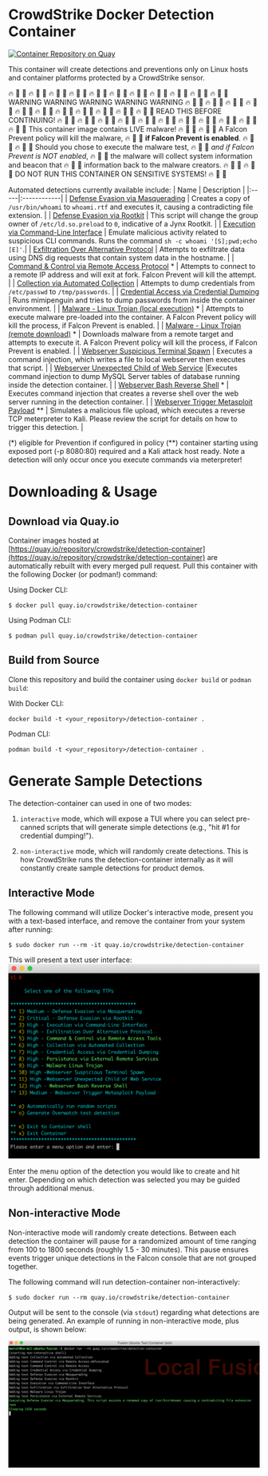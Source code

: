 # CrowdStrike Docker Detection Container

[![Container Repository on Quay](https://quay.io/repository/crowdstrike/detection-container/status "Container Repository on Quay")](https://quay.io/repository/crowdstrike/detection-container)

This container will create detections and preventions only on Linux hosts and container platforms protected by a CrowdStrike sensor.

🔥 🚒 🛑 🔥 🚒 🛑 🔥 🚒 🛑 🔥 🚒 🛑 🔥 🚒 🛑 🔥 🚒 🛑 🔥 🚒 🛑 🔥 🚒 🛑 🔥 🚒 🛑 🔥 🚒 🛑 
🔥 🚒 🛑 WARNING WARNING WARNING WARNING WARNING
🔥 🚒 🛑 🔥 🚒 🛑 🔥 🚒 🛑 🔥 🚒 🛑 🔥 🚒 🛑 🔥 🚒 🛑 🔥 🚒 🛑 🔥 🚒 🛑 🔥 🚒 🛑 🔥 🚒 🛑 
🔥 🚒 🛑 READ THIS BEFORE CONTINUING!
🔥 🚒 🛑 🔥 🚒 🛑 🔥 🚒 🛑 🔥 🚒 🛑 🔥 🚒 🛑 🔥 🚒 🛑 🔥 🚒 🛑 🔥 🚒 🛑 🔥 🚒 🛑 🔥 🚒 🛑 
🔥 🚒 🛑 This container image contains LIVE malware!
🔥 🚒 🛑 
🔥 🚒 🛑 A Falcon Prevent policy will kill the malware, 
🔥 🚒 🛑 **if Falcon Prevent is enabled**.
🔥 🚒 🛑 
🔥 🚒 🛑 Should you chose to execute the malware test,
🔥 🚒 🛑 _and if Falcon Prevent is NOT enabled_,
🔥 🚒 🛑 the malware will collect system information and beacon that
🔥 🚒 🛑 information back to the malware creators.
🔥 🚒 🛑 
🔥 🚒 🛑 DO NOT RUN THIS CONTAINER ON SENSITIVE SYSTEMS!
🔥 🚒 🛑 


Automated detections currently available include:
| Name | Description |
|:-----|:------------|
| [Defense Evasion via Masquerading](https://github.com/CrowdStrike/detection-container/blob/main/bin/Defense_Evasion_via_Masquerading.sh) | Creates a copy of `/usr/bin/whoami` to `whoami.rtf` and executes it, causing a contradicting file extension. |
| [Defense Evasion via Rootkit](https://github.com/CrowdStrike/detection-container/blob/main/bin/Defense_Evasion_via_Rootkit.sh) | This script will change the group owner of `/etc/ld.so.preload` to `0`, indicative of a Jynx Rootkit. |
| [Execution via Command-Line Interface](https://github.com/CrowdStrike/detection-container/blob/main/bin/Execution_via_Command-Line_Interface.sh) | Emulate malicious activity related to suspicious CLI commands. Runs the command `sh -c whoami '[S];pwd;echo [E]'`.|
| [Exfiltration Over Alternative Protocol](https://github.com/CrowdStrike/detection-container/blob/main/bin/Exfiltration_via_Exfiltration_Over_Alternative_Protocol.sh) | Attempts to exfiltrate data using DNS dig requests that contain system data in the hostname. |
| [Command & Control via Remote Access Protocol](https://github.com/CrowdStrike/detection-container/blob/main/bin/Command_Control_via_Remote_Access.sh) \* | Attempts to connect to a remote IP address and will exit at fork. Falcon Prevent will kill the attempt. |
| [Collection via Automated Collection](https://github.com/CrowdStrike/detection-container/blob/main/bin/Collection_via_Automated_Collection.sh) | Attempts to dump credentials from `/etc/passwd` to `/tmp/passwords`. |
| [Credential Access via Credential Dumping](https://github.com/CrowdStrike/detection-container/blob/main/bin/Credential_Access_via_Credential_Dumping.sh) | Runs mimipenguin and tries to dump passwords from inside the container environment. |
| [Malware - Linux Trojan (local execution)](https://github.com/CrowdStrike/detection-container/blob/main/bin/Malware_Linux_Trojan_Local.sh) \* | Attempts to execute malware pre-loaded into the container. A Falcon Prevent policy will kill the process, if Falcon Prevent is enabled. |
| [Malware - Linux Trojan (remote download)](https://github.com/CrowdStrike/detection-container/blob/main/bin/Malware_Linux_Trojan_Remote.sh) \* | Downloads malware from a remote target and attempts to execute it. A Falcon Prevent policy will kill the process, if Falcon Prevent is enabled. |
| [Webserver Suspicious Terminal Spawn](https://github.com/CrowdStrike/detection-container/blob/main/bin/Webserver_Suspicious_Terminal_Spawn.sh) | Executes a command injection, which writes a file to local webserver then executes that script. |
| [Webserver Unexpected Child of Web Service](https://github.com/CrowdStrike/detection-container/blob/main/bin/Webserver_Unexpected_Child_of_Web_Service.sh) |Executes command injection to dump MySQL Server tables of database running inside the detection container. |
| [Webserver Bash Reverse Shell](https://github.com/CrowdStrike/detection-container/blob/main/bin/Webserver_Bash_Reverse_Shell.sh) \* | Executes command injection that creates a reverse shell over the web server running in the detection container. |
| [Webserver Trigger Metasploit Payload](https://github.com/CrowdStrike/detection-container/blob/main/bin/metasploit/Webserver_Trigger_Metasploit_Payload.sh) \*\* | Simulates a malicious file upload, which executes a reverse TCP meterpreter to Kali. Please review the script for details on how to trigger this detection. |

(\*) eligible for Prevention if configured in policy
(\*\*) container starting using exposed port (-p 8080:80) required and a Kali attack host ready. Note a detection will only occur once you execute commands via meterpreter!

# Downloading & Usage

## Download via Quay.io
Container images hosted at [https://quay.io/repository/crowdstrike/detection-container](https://quay.io/repository/crowdstrike/detection-container) are automatically rebuilt with every merged pull request. Pull this container with the following Docker (or podman!) command:

Using Docker CLI:
```
$ docker pull quay.io/crowdstrike/detection-container
```

Using Podman CLI:
```
$ podman pull quay.io/crowdstrike/detection-container
```

## Build from Source
Clone this repository and build the container using ``docker build`` or ``podman build``:

With Docker CLI:
```
docker build -t <your_repository>/detection-container .
```

Podman CLI:
```
podman build -t <your_repository>/detection-container .
```

# Generate Sample Detections
The detection-container can used in one of two modes:

1. ``interactive`` mode, which will expose a TUI where you can select pre-canned scripts that will generate simple detections (e.g., "hit #1 for credential dumping!"). 

2. ``non-interactive`` mode, which will randomly create detections. This is how CrowdStrike runs the detection-container internally as it will constantly create sample detections for product demos.

## Interactive Mode
The following command will utilize Docker's interactive mode, present you with a text-based interface, and remove the container from your system after running:

```
$ sudo docker run --rm -it quay.io/crowdstrike/detection-container
```

This will present a text user interface:
![detection-container Text User Interface](docs/images/cli-interface.png)

Enter the menu option of the detection you would like to create and hit enter. Depending on which detection was selected you may be guided through additional menus.

## Non-interactive Mode
Non-interactive mode will randomly create detections. Between each detection the container will pause for a randomized amount of time ranging from 100 to 1800 seconds (roughly 1.5 - 30 minutes). This pause ensures events trigger unique detections in the Falcon console that are not grouped together.

The following command will run detection-container non-interactively:
```
$ sudo docker run --rm quay.io/crowdstrike/detection-container
```

Output will be sent to the console (via ``stdout``) regarding what detections are being generated. An example of running in non-interactive mode, plus output, is shown below:

![non-interactive mode](docs/images/non-interactive.png)
